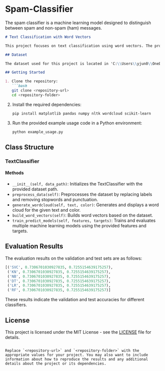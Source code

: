 # Spam-Classifier
The spam classifier is a machine learning model designed to distinguish between spam and non-spam (ham) messages.

```markdown
# Text Classification with Word Vectors

This project focuses on text classification using word vectors. The provided code implements a TextClassifier class that preprocesses data, generates word vectors, and trains various machine learning models for text classification.

## Dataset

The dataset used for this project is located in 'C:\\Users\\yjun0\\OneDrive - Asia Pacific University\\A.P.U\\Projects\\spam_ham_dataset.csv'. It consists of text messages labeled as 'ham' or 'spam'.

## Getting Started

1. Clone the repository:
   ```bash
   git clone <repository-url>
   cd <repository-folder>
   ```

2. Install the required dependencies:
   ```bash
   pip install matplotlib pandas numpy nltk wordcloud scikit-learn
   ```

3. Run the provided example usage code in a Python environment:
   ```python
   python example_usage.py
   ```

## Class Structure

### TextClassifier

#### Methods

- `__init__(self, data_path)`: Initializes the TextClassifier with the provided dataset path.
- `preprocess_data(self)`: Preprocesses the dataset by replacing labels and removing stopwords and punctuation.
- `generate_wordcloud(self, text, color)`: Generates and displays a word cloud for the given text and color.
- `build_word_vectors(self)`: Builds word vectors based on the dataset.
- `train_predict_models(self, features, targets)`: Trains and evaluates multiple machine learning models using the provided features and targets.

## Evaluation Results

The evaluation results on the validation and test sets are as follows:

```python
[('SVC', 0.7306701030927835, 0.7255154639175257),
 ('KN', 0.7306701030927835, 0.7255154639175257),
 ('NB', 0.7306701030927835, 0.7255154639175257),
 ('DT', 0.7306701030927835, 0.7255154639175257),
 ('LR', 0.7306701030927835, 0.7255154639175257),
 ('RF', 0.7306701030927835, 0.7255154639175257)]
```

These results indicate the validation and test accuracies for different classifiers.

## License

This project is licensed under the MIT License - see the [LICENSE](LICENSE) file for details.
```

Replace `<repository-url>` and `<repository-folder>` with the appropriate values for your project. You may also want to include information about how to reproduce the results and any additional details about the project or its dependencies.
